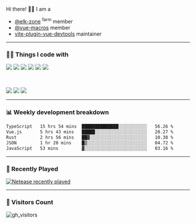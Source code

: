Hi there! 👋🏻 I am a

- [@elk-zone](https://github.com/elk-zone) <sup>farm</sup> member
- [@vue-macros](https://github.com/vue-macros) member
- [vite-plugin-vue-devtools](https://github.com/webfansplz/vite-plugin-vue-devtools) maintainer

<hr>

### 🧑‍💻 Things I code with

<code><a href="https://github.com/vuejs/core"><img src="https://api.iconify.design/logos:vue.svg" /></a></code> 
<code><a href="https://github.com/vitejs/vite"><img src="https://api.iconify.design/logos:vitejs.svg" /></a></code> 
<code><a href="https://github.com/solidjs/solid"><img src="https://api.iconify.design/logos:solidjs-icon.svg" /></a></code> 
<code><a href="https://github.com/microsoft/TypeScript"><img src="https://api.iconify.design/logos:typescript-icon.svg" /></a></code>
<code><a href="https://github.com/unocss/unocss"><img src="https://api.iconify.design/logos:unocss.svg" /></a></code> 
<code><a href="https://github.com/rust-lang/rust"><img src="https://api.iconify.design/logos:rust.svg" /></a></code>

<br/>

<code><a href="https://www.apple.com/mac/"><img src="https://api.iconify.design/logos:macos.svg" /></a></code>
<code><a href="https://code.visualstudio.com/"><img src="https://api.iconify.design/logos:visual-studio-code.svg" /></a></code>
<code><a href="https://neovim.io/"><img src="https://api.iconify.design/logos:neovim.svg" /></a></code>

<hr>

### 📊 Weekly development breakdown

<!--START_SECTION:waka-->

```txt
TypeScript   15 hrs 54 mins  ██████████████░░░░░░░░░░░   56.26 %
Vue.js       5 hrs 43 mins   █████░░░░░░░░░░░░░░░░░░░░   20.27 %
Rust         2 hrs 56 mins   ██▓░░░░░░░░░░░░░░░░░░░░░░   10.38 %
JSON         1 hr 20 mins    █▒░░░░░░░░░░░░░░░░░░░░░░░   04.72 %
JavaScript   53 mins         ▓░░░░░░░░░░░░░░░░░░░░░░░░   03.16 %
```

<!--END_SECTION:waka-->

<hr>

### 🎵 Recently Played

[![Netease recently played](https://netease-recent-profile.vercel.app/?id=297303604&show_percent=1&size=60)](https://netease-recent-profile.vercel.app/?id=297303604&show_percent=1&size=60)

<hr>

### 👀 Visitors Count

![gh_visitors](https://profile-counter.glitch.me/alexzhang1030/count.svg)
